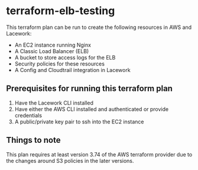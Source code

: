 # terraform-elb-testing
This terraform plan can be run to create the following resources in AWS and Lacework:

- An EC2 instance running Nginx
- A Classic Load Balancer (ELB)
- A bucket to store access logs for the ELB
- Security policies for these resources
- A Config and Cloudtrail integration in Lacework

## Prerequisites for running this terraform plan
1) Have the Lacework CLI installed
2) Have either the AWS CLI installed and authenticated or provide credentials
3) A public/private key pair to ssh into the EC2 instance

## Things to note
This plan requires at least version 3.74 of the AWS terraform provider due to the changes around S3 policies in the later versions.
